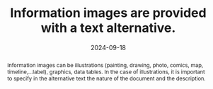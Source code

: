 ---
title: Information images are provided with a text alternative.
abstract: Information images can be illustrations (painting, drawing, photo, comics, map, timeline,…label), graphics, data tables. In the case of illustrations, it is important to specify in the alternative text the nature of the document and the description.
categories:
  - Images and media
agrege: O4113-E024
opquast: 4 113
indiceebook: "24"
description: Rule 024
before: "023"
weight: "024"
after: "025"
actif: "1"
layout: rules
date: 2024-09-18
tags:
  - Accessibility
  - Readability
objectif:
  - Allow readers in contexts or images are not visible (synthetic voice, screen reader, immersive reading) to understand the meaning of the images they cannot see.
Meo:
  - "Give each img element related to an alt attribute reproducing the information, a link next to the image playing the same role: in the content of the page, in the context of the image. In the latter case, the alternative can report the presence of this description and return it."
Controle:
  - Verify that the alt attribute of each img element concerned reproduces the information conveyed by the image.
  - Considering the scope and relevance of the description was the case.
  - Check the understanding in the absence of the image.
epubcheck: false
ace: true
humancheck: true
ReadiumGoToolkit: null
Source:
  - Opquast
Referentiel:
  - WCAG
steps:
  - Design
  - Editorial
---